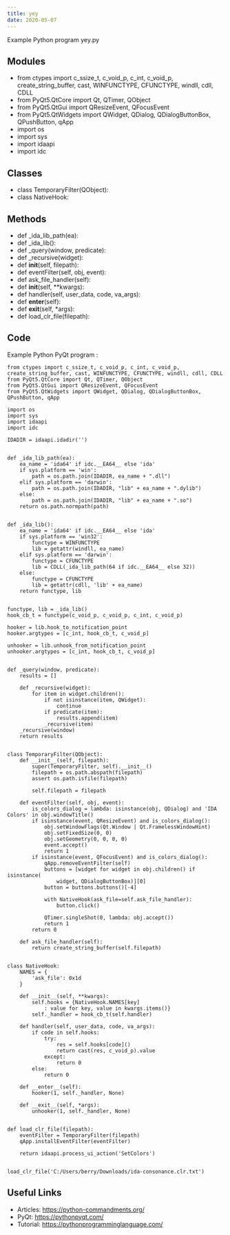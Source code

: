 ```yaml
---
title: yey
date: 2020-05-07
---
```

Example Python program yey.py

## Modules

* from ctypes import c_ssize_t, c_void_p, c_int, c_void_p, create_string_buffer, cast, WINFUNCTYPE, CFUNCTYPE, windll, cdll, CDLL
* from PyQt5.QtCore import Qt, QTimer, QObject
* from PyQt5.QtGui import QResizeEvent, QFocusEvent
* from PyQt5.QtWidgets import QWidget, QDialog, QDialogButtonBox, QPushButton, qApp
* import os
* import sys
* import idaapi
* import idc

## Classes

* class TemporaryFilter(QObject):
* class NativeHook:

## Methods

* def _ida_lib_path(ea):
* def _ida_lib():
* def _query(window, predicate):
* def _recursive(widget):
* def __init__(self, filepath):
* def eventFilter(self, obj, event):
* def ask_file_handler(self):
* def __init__(self, **kwargs):
* def handler(self, user_data, code, va_args):
* def __enter__(self):
* def __exit__(self, *args):
* def load_clr_file(filepath):

## Code

Example Python PyQt program :

    from ctypes import c_ssize_t, c_void_p, c_int, c_void_p, create_string_buffer, cast, WINFUNCTYPE, CFUNCTYPE, windll, cdll, CDLL
    from PyQt5.QtCore import Qt, QTimer, QObject
    from PyQt5.QtGui import QResizeEvent, QFocusEvent
    from PyQt5.QtWidgets import QWidget, QDialog, QDialogButtonBox, QPushButton, qApp
    
    import os
    import sys
    import idaapi
    import idc
    
    IDADIR = idaapi.idadir('')
    
    
    def _ida_lib_path(ea):
        ea_name = 'ida64' if idc.__EA64__ else 'ida'
        if sys.platform == 'win':
            path = os.path.join(IDADIR, ea_name + ".dll")
        elif sys.platform == 'darwin':
            path = os.path.join(IDADIR, "lib" + ea_name + ".dylib")
        else:
            path = os.path.join(IDADIR, "lib" + ea_name + ".so")
        return os.path.normpath(path)
    
    
    def _ida_lib():
        ea_name = 'ida64' if idc.__EA64__ else 'ida'
        if sys.platform == 'win32':
            functype = WINFUNCTYPE
            lib = getattr(windll, ea_name)
        elif sys.platform == 'darwin':
            functype = CFUNCTYPE
            lib = CDLL(_ida_lib_path(64 if idc.__EA64__ else 32))
        else:
            functype = CFUNCTYPE
            lib = getattr(cdll, 'lib' + ea_name)
        return functype, lib
    
    
    functype, lib = _ida_lib()
    hook_cb_t = functype(c_void_p, c_void_p, c_int, c_void_p)
    
    hooker = lib.hook_to_notification_point
    hooker.argtypes = [c_int, hook_cb_t, c_void_p]
    
    unhooker = lib.unhook_from_notification_point
    unhooker.argtypes = [c_int, hook_cb_t, c_void_p]
    
    
    def _query(window, predicate):
        results = []
    
        def _recursive(widget):
            for item in widget.children():
                if not isinstance(item, QWidget):
                    continue
                if predicate(item):
                    results.append(item)
                _recursive(item)
        _recursive(window)
        return results
    
    
    class TemporaryFilter(QObject):
        def __init__(self, filepath):
            super(TemporaryFilter, self).__init__()
            filepath = os.path.abspath(filepath)
            assert os.path.isfile(filepath)
    
            self.filepath = filepath
    
        def eventFilter(self, obj, event):
            is_colors_dialog = lambda: isinstance(obj, QDialog) and 'IDA Colors' in obj.windowTitle()
            if isinstance(event, QResizeEvent) and is_colors_dialog():
                obj.setWindowFlags(Qt.Window | Qt.FramelessWindowHint)
                obj.setFixedSize(0, 0)
                obj.setGeometry(0, 0, 0, 0)
                event.accept()
                return 1
            if isinstance(event, QFocusEvent) and is_colors_dialog():
                qApp.removeEventFilter(self)
                buttons = [widget for widget in obj.children() if isinstance(
                    widget, QDialogButtonBox)][0]
                button = buttons.buttons()[-4]
    
                with NativeHook(ask_file=self.ask_file_handler):
                    button.click()
    
                QTimer.singleShot(0, lambda: obj.accept())
                return 1
            return 0
    
        def ask_file_handler(self):
            return create_string_buffer(self.filepath)
    
    
    class NativeHook:
        NAMES = {
            'ask_file': 0x1d
        }
    
        def __init__(self, **kwargs):
            self.hooks = {NativeHook.NAMES[key]
                : value for key, value in kwargs.items()}
            self._handler = hook_cb_t(self.handler)
    
        def handler(self, user_data, code, va_args):
            if code in self.hooks:
                try:
                    res = self.hooks[code]()
                    return cast(res, c_void_p).value
                except:
                    return 0
            else:
                return 0
    
        def __enter__(self):
            hooker(1, self._handler, None)
    
        def __exit__(self, *args):
            unhooker(1, self._handler, None)
    
    
    def load_clr_file(filepath):
        eventFilter = TemporaryFilter(filepath)
        qApp.installEventFilter(eventFilter)
    
        return idaapi.process_ui_action('SetColors')
    
    
    load_clr_file('C:/Users/berry/Downloads/ida-consonance.clr.txt')
    

## Useful Links

- Articles: https://python-commandments.org/
- PyQt: https://pythonpyqt.com/
- Tutorial: https://pythonprogramminglanguage.com/
